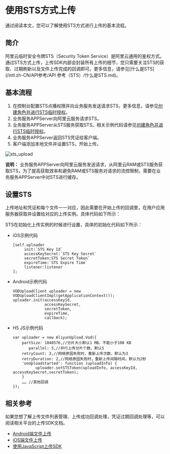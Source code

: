 # 使用STS方式上传

通过阅读本文，您可以了解使用STS方式进行上传的基本流程。

## 简介

阿里云临时安全令牌STS（Security Token Service）是阿里云通用的鉴权方式。通过STS方式上传，上传SDK内部会封装所有上传的细节，您只需要关注STS的获取、过期刷新以及文件上传完成的回调即可。更多信息，请参见[什么是STS](/intl.zh-CN/API参考/API 参考（STS）/什么是STS.md)。

## 基本流程

1.  在控制台配置STS点播权限并向业务服务发送请求STS，更多信息，请参见[创建角色并进行STS临时授权](/intl.zh-CN/开发指南/账号和授权/创建角色并进行STS临时授权.md)。
2.  业务服务APPServer向阿里云服务请求STS。
3.  业务服务APPServer从STS服务获取STS。相关示例代码请参见[创建角色并进行STS临时授权](/intl.zh-CN/开发指南/账号和授权/创建角色并进行STS临时授权.md)。
4.  业务服务APPServer返回STS凭证给客户端。
5.  客户端添加本地文件并设置STS，开始上传。

![sts_upload](https://static-aliyun-doc.oss-accelerate.aliyuncs.com/assets/img/zh-CN/7475775061/p183822.png)

**说明：** 业务服务APPServer向阿里云服务发送请求，从阿里云RAM或STS服务获取STS，为了提高获取效率和避免RAM或STS服务对请求的流控限制，需要在业务服务APPServer中对STS进行缓存。

## 设置STS

上传地址和凭证和每个文件一一对应，因此需要在开始上传的回调里，在用户应用服务器获取并设置给对应的上传实例。具体代码如下所示：

STS在初始化上传实例的时候进行设置，具体的初始化代码如下所示：

-   iOS示例代码

    ```
    [self.uploader
         init:`STS Key Id`
         accessKeySecret:`STS Key Secret`
         secretToken:STS Secret Token`
         expireTime:`STS Expire Time`
         listener:listener
    ];                 
    ```

-   Android示例代码

    ```
    VODUploadClient uploader = new VODUploadClientImpl(getApplicationContext());
    uploader.init(accessKeyId,
                  accessKeySecret,
                  secretToken,
                  expireTime,
                  callback);
    ```

-   H5 JS示例代码

    ```
    var uploader = new AliyunUpload.Vod({
        partSize: 1048576,//分片大小默认1 MB，不能小于100 KB
           parallel: 5,//并行上传分片个数，默认5
        retryCount: 3,//网络原因失败时，重新上传次数，默认为3
        retryDuration: 2,//网络原因失败时，重新上传间隔时间，默认为2秒
        'onUploadstarted': function (uploadInfo) {
              uploader.setSTSToken(uploadInfo, accessKeyId, accessKeySecret,secretToken);
        }
        …… //其他回调
    });
    ```


## 相关参考

如果您想了解上传文件列表管理、上传成功回调处理，凭证过期回调处理等，可以阅读相关平台的上传SDK文档。

-   [Android端文件上传](/intl.zh-CN/上传SDK/客户端上传/Android上传SDK/文件上传.md)
-   [iOS端文件上传](/intl.zh-CN/上传SDK/客户端上传/iOS上传SDK/文件上传.md)
-   [使用JavaScript上传SDK](/intl.zh-CN/上传SDK/客户端上传/JavaScript上传SDK.md)

